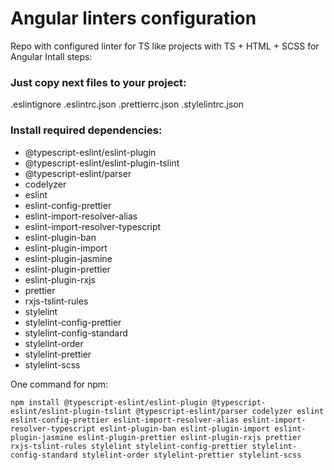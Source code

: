 # Angular linters configuration
Repo with configured linter for TS like projects with TS + HTML + SCSS for Angular
Intall steps:

### Just copy next files to your project:

.eslintignore
.eslintrc.json
.prettierrc.json
.stylelintrc.json

### Install required dependencies:

* @typescript-eslint/eslint-plugin
* @typescript-eslint/eslint-plugin-tslint
* @typescript-eslint/parser
* codelyzer
* eslint
* eslint-config-prettier
* eslint-import-resolver-alias
* eslint-import-resolver-typescript
* eslint-plugin-ban
* eslint-plugin-import
* eslint-plugin-jasmine
* eslint-plugin-prettier
* eslint-plugin-rxjs
* prettier
* rxjs-tslint-rules
* stylelint
* stylelint-config-prettier
* stylelint-config-standard
* stylelint-order
* stylelint-prettier
* stylelint-scss

One command for npm:
```
npm install @typescript-eslint/eslint-plugin @typescript-eslint/eslint-plugin-tslint @typescript-eslint/parser codelyzer eslint eslint-config-prettier eslint-import-resolver-alias eslint-import-resolver-typescript eslint-plugin-ban eslint-plugin-import eslint-plugin-jasmine eslint-plugin-prettier eslint-plugin-rxjs prettier rxjs-tslint-rules stylelint stylelint-config-prettier stylelint-config-standard stylelint-order stylelint-prettier stylelint-scss
```
